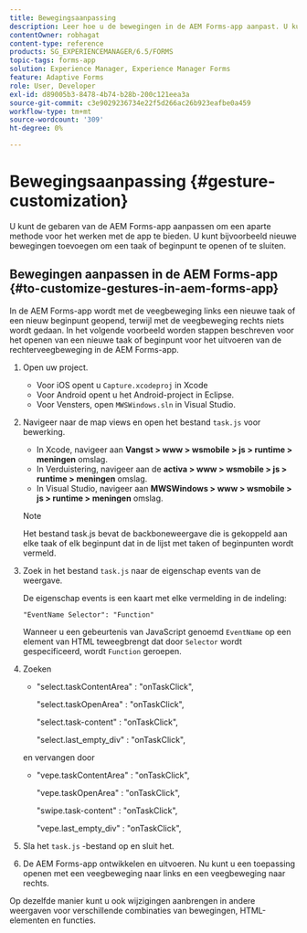 ```yaml
---
title: Bewegingsaanpassing
description: Leer hoe u de bewegingen in de AEM Forms-app aanpast. U kunt de bewegingen aanpassen om een verschillende manier van interactie met de toepassing te bieden.
contentOwner: robhagat
content-type: reference
products: SG_EXPERIENCEMANAGER/6.5/FORMS
topic-tags: forms-app
solution: Experience Manager, Experience Manager Forms
feature: Adaptive Forms
role: User, Developer
exl-id: d89005b3-8478-4b74-b28b-200c121eea3a
source-git-commit: c3e9029236734e22f5d266ac26b923eafbe0a459
workflow-type: tm+mt
source-wordcount: '309'
ht-degree: 0%

---
```


# Bewegingsaanpassing {#gesture-customization}

U kunt de gebaren van de AEM Forms-app aanpassen om een aparte methode voor het werken met de app te bieden. U kunt bijvoorbeeld nieuwe bewegingen toevoegen om een taak of beginpunt te openen of te sluiten.

## Bewegingen aanpassen in de AEM Forms-app {#to-customize-gestures-in-aem-forms-app}

In de AEM Forms-app wordt met de veegbeweging links een nieuwe taak of een nieuw beginpunt geopend, terwijl met de veegbeweging rechts niets wordt gedaan. In het volgende voorbeeld worden stappen beschreven voor het openen van een nieuwe taak of beginpunt voor het uitvoeren van de rechterveegbeweging in de AEM Forms-app.

1. Open uw project.

   * Voor iOS opent u `Capture.xcodeproj` in Xcode
   * Voor Android opent u het Android-project in Eclipse.
   * Voor Vensters, open `MWSWindows.sln` in Visual Studio.

1. Navigeer naar de map views en open het bestand `task.js` voor bewerking.

   * In Xcode, navigeer aan **Vangst > www > wsmobile > js > runtime > meningen** omslag.
   * In Verduistering, navigeer aan de **activa > www > wsmobile > js > runtime > meningen** omslag.
   * In Visual Studio, navigeer aan **MWSWindows > www > wsmobile > js > runtime > meningen** omslag.

   >[!NOTE]
   >
   >Het bestand task.js bevat de backboneweergave die is gekoppeld aan elke taak of elk beginpunt dat in de lijst met taken of beginpunten wordt vermeld.

1. Zoek in het bestand `task.js` naar de eigenschap events van de weergave.

   De eigenschap events is een kaart met elke vermelding in de indeling:

   `"EventName Selector": "Function"`

   Wanneer u een gebeurtenis van JavaScript genoemd `EventName` op een element van HTML teweegbrengt dat door `Selector` wordt gespecificeerd, wordt `Function` geroepen.

1. Zoeken

   * &quot;select.taskContentArea&quot; : &quot;onTaskClick&quot;,

     &quot;select.taskOpenArea&quot; : &quot;onTaskClick&quot;,

     &quot;select.task-content&quot; : &quot;onTaskClick&quot;,

     &quot;select.last_empty_div&quot; : &quot;onTaskClick&quot;,

   en vervangen door

   * &quot;vepe.taskContentArea&quot; : &quot;onTaskClick&quot;,

     &quot;vepe.taskOpenArea&quot; : &quot;onTaskClick&quot;,

     &quot;swipe.task-content&quot; : &quot;onTaskClick&quot;,

     &quot;vepe.last_empty_div&quot; : &quot;onTaskClick&quot;,

1. Sla het `task.js` -bestand op en sluit het.
1. De AEM Forms-app ontwikkelen en uitvoeren. Nu kunt u een toepassing openen met een veegbeweging naar links en een veegbeweging naar rechts.

Op dezelfde manier kunt u ook wijzigingen aanbrengen in andere weergaven voor verschillende combinaties van bewegingen, HTML-elementen en functies.
